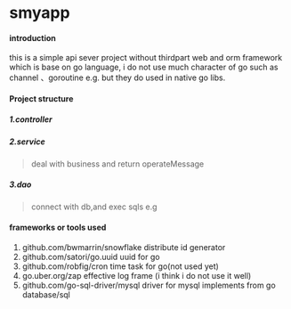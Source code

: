 # smyapp
 #### introduction
 this is a simple api sever project without thirdpart web  and orm framework which is base on go language,
 i do not use much character of go such as channel 、goroutine e.g.  but they do used in native go libs. 
 #### Project structure
 ##### 1.controller
 ##### 2.service
 > deal with business and return operateMessage
 ##### 3.dao
 > connect with db,and exec sqls 
e.g

 #### frameworks or tools used
 1. github.com/bwmarrin/snowflake   distribute id generator
 2. github.com/satori/go.uuid        uuid for go 
 3. github.com/robfig/cron          time task for go(not used yet)
 4. go.uber.org/zap                 effective log frame (i think i do not use it well)
 5. github.com/go-sql-driver/mysql  driver for mysql implements from go database/sql 
 
